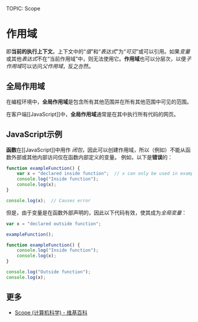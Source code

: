 TOPIC: Scope

# 作用域

即**当前的执行上下文**。上下文中的“*值*”和“*表达式*”为“*可见*”或可以引用。如果*变量*或其他*表达式*不在“当前作用域”中，则无法使用它。**作用域**也可以分层次，以便*子作用域*可以访问*父作用域*，反之亦然。

## 全局作用域

在编程环境中，**全局作用域**是包含所有其他范围并在所有其他范围中可见的范围。

在客户端[[JavaScript]]中，**全局作用域**通常是在其中执行所有代码的网页。

## JavaScript示例

**函数**在[[JavaScript]]中用作 *闭包*，因此可以创建作用域，所以（例如）不能从函数外部或其他内部访问仅在函数内部定义的变量。 例如，以下是**错误**的：

```javascript
function exampleFunction() {
    var x = "declared inside function";  // x can only be used in exampleFunction
    console.log("Inside function");
    console.log(x);
}

console.log(x);  // Causes error
```

但是，由于变量是在函数外部声明的，因此以下代码有效，使其成为*全局变量*：

```javascript
var x = "declared outside function";

exampleFunction();

function exampleFunction() {
    console.log("Inside function");
    console.log(x);
}

console.log("Outside function");
console.log(x);
```

## 更多

- [Scope (计算机科学) - 维基百科](https://en.wikipedia.org/wiki/Scope%20(computer%20science))
